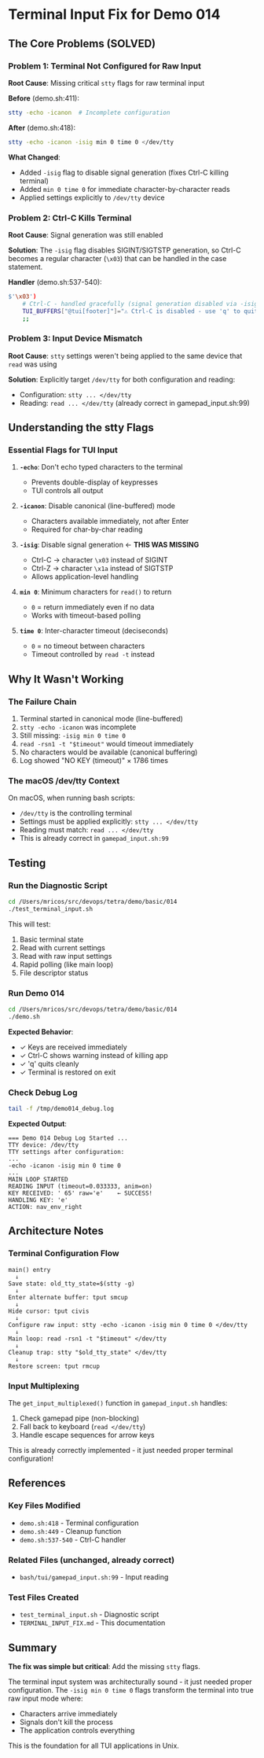 # Terminal Input Fix for Demo 014

## The Core Problems (SOLVED)

### Problem 1: Terminal Not Configured for Raw Input
**Root Cause**: Missing critical `stty` flags for raw terminal input

**Before** (demo.sh:411):
```bash
stty -echo -icanon  # Incomplete configuration
```

**After** (demo.sh:418):
```bash
stty -echo -icanon -isig min 0 time 0 </dev/tty
```

**What Changed**:
- Added `-isig` flag to disable signal generation (fixes Ctrl-C killing terminal)
- Added `min 0 time 0` for immediate character-by-character reads
- Applied settings explicitly to `/dev/tty` device

### Problem 2: Ctrl-C Kills Terminal
**Root Cause**: Signal generation was still enabled

**Solution**: The `-isig` flag disables SIGINT/SIGTSTP generation, so Ctrl-C becomes a regular character (`\x03`) that can be handled in the case statement.

**Handler** (demo.sh:537-540):
```bash
$'\x03')
    # Ctrl-C - handled gracefully (signal generation disabled via -isig)
    TUI_BUFFERS["@tui[footer]"]="⚠ Ctrl-C is disabled - use 'q' to quit"
    ;;
```

### Problem 3: Input Device Mismatch
**Root Cause**: `stty` settings weren't being applied to the same device that `read` was using

**Solution**: Explicitly target `/dev/tty` for both configuration and reading:
- Configuration: `stty ... </dev/tty`
- Reading: `read ... </dev/tty` (already correct in gamepad_input.sh:99)

## Understanding the stty Flags

### Essential Flags for TUI Input

1. **`-echo`**: Don't echo typed characters to the terminal
   - Prevents double-display of keypresses
   - TUI controls all output

2. **`-icanon`**: Disable canonical (line-buffered) mode
   - Characters available immediately, not after Enter
   - Required for char-by-char reading

3. **`-isig`**: Disable signal generation  ← **THIS WAS MISSING**
   - Ctrl-C → character `\x03` instead of SIGINT
   - Ctrl-Z → character `\x1a` instead of SIGTSTP
   - Allows application-level handling

4. **`min 0`**: Minimum characters for `read()` to return
   - `0` = return immediately even if no data
   - Works with timeout-based polling

5. **`time 0`**: Inter-character timeout (deciseconds)
   - `0` = no timeout between characters
   - Timeout controlled by `read -t` instead

## Why It Wasn't Working

### The Failure Chain
1. Terminal started in canonical mode (line-buffered)
2. `stty -echo -icanon` was incomplete
3. Still missing: `-isig min 0 time 0`
4. `read -rsn1 -t "$timeout"` would timeout immediately
5. No characters would be available (canonical buffering)
6. Log showed "NO KEY (timeout)" × 1786 times

### The macOS /dev/tty Context
On macOS, when running bash scripts:
- `/dev/tty` is the controlling terminal
- Settings must be applied explicitly: `stty ... </dev/tty`
- Reading must match: `read ... </dev/tty`
- This is already correct in `gamepad_input.sh:99`

## Testing

### Run the Diagnostic Script
```bash
cd /Users/mricos/src/devops/tetra/demo/basic/014
./test_terminal_input.sh
```

This will test:
1. Basic terminal state
2. Read with current settings
3. Read with raw input settings
4. Rapid polling (like main loop)
5. File descriptor status

### Run Demo 014
```bash
cd /Users/mricos/src/devops/tetra/demo/basic/014
./demo.sh
```

**Expected Behavior**:
- ✓ Keys are received immediately
- ✓ Ctrl-C shows warning instead of killing app
- ✓ 'q' quits cleanly
- ✓ Terminal is restored on exit

### Check Debug Log
```bash
tail -f /tmp/demo014_debug.log
```

**Expected Output**:
```
=== Demo 014 Debug Log Started ...
TTY device: /dev/tty
TTY settings after configuration:
...
-echo -icanon -isig min 0 time 0
...
MAIN LOOP STARTED
READING INPUT (timeout=0.033333, anim=on)
KEY RECEIVED: ' 65' raw='e'    ← SUCCESS!
HANDLING KEY: 'e'
ACTION: nav_env_right
```

## Architecture Notes

### Terminal Configuration Flow
```
main() entry
  ↓
Save state: old_tty_state=$(stty -g)
  ↓
Enter alternate buffer: tput smcup
  ↓
Hide cursor: tput civis
  ↓
Configure raw input: stty -echo -icanon -isig min 0 time 0 </dev/tty
  ↓
Main loop: read -rsn1 -t "$timeout" </dev/tty
  ↓
Cleanup trap: stty "$old_tty_state" </dev/tty
  ↓
Restore screen: tput rmcup
```

### Input Multiplexing
The `get_input_multiplexed()` function in `gamepad_input.sh` handles:
1. Check gamepad pipe (non-blocking)
2. Fall back to keyboard (`read </dev/tty`)
3. Handle escape sequences for arrow keys

This is already correctly implemented - it just needed proper terminal configuration!

## References

### Key Files Modified
- `demo.sh:418` - Terminal configuration
- `demo.sh:449` - Cleanup function
- `demo.sh:537-540` - Ctrl-C handler

### Related Files (unchanged, already correct)
- `bash/tui/gamepad_input.sh:99` - Input reading

### Test Files Created
- `test_terminal_input.sh` - Diagnostic script
- `TERMINAL_INPUT_FIX.md` - This documentation

## Summary

**The fix was simple but critical**: Add the missing `stty` flags.

The terminal input system was architecturally sound - it just needed proper configuration. The `-isig min 0 time 0` flags transform the terminal into true raw input mode where:
- Characters arrive immediately
- Signals don't kill the process
- The application controls everything

This is the foundation for all TUI applications in Unix.
